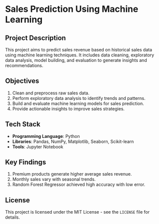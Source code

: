 # Sales Prediction Using Machine Learning

## Project Description
This project aims to predict sales revenue based on historical sales data using machine learning techniques. It includes data cleaning, exploratory data analysis, model building, and evaluation to generate insights and recommendations.

## Objectives
1. Clean and preprocess raw sales data.
2. Perform exploratory data analysis to identify trends and patterns.
3. Build and evaluate machine learning models for sales prediction.
4. Provide actionable insights to improve sales strategies.

## Tech Stack
- **Programming Language**: Python
- **Libraries**: Pandas, NumPy, Matplotlib, Seaborn, Scikit-learn
- **Tools**: Jupyter Notebook
## Key Findings
1. Premium products generate higher average sales revenue.
2. Monthly sales vary with seasonal trends.
3. Random Forest Regressor achieved high accuracy with low error.

## License
This project is licensed under the MIT License - see the `LICENSE` file for details.
